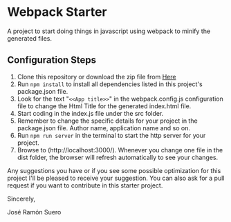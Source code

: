 # Webpack Starter
A project to start doing things in javascript using webpack to minify the generated files.

## Configuration Steps

1. Clone this repository or download the zip file from [Here](https://github.com/jose-suero/webpackstarter/archive/master.zip)
2. Run `npm install` to install all dependencies listed in this project's package.json file.
3. Look for the text "`<<App title>>`" in the webpack.config.js configuration file to change the Html Title for the generated index.html file.
4. Start coding in the index.js file under the src folder.
5. Remember to change the specific details for your project in the package.json file. Author name, application name and so on.
6. Run `npm run server` in the terminal to start the http server for your project.
7. Browse to (http://localhost:3000/). Whenever you change one file in the dist folder, the browser will refresh automatically to see your changes.

Any suggestions you have or if you see some possible optimization for this project I'll be pleased to receive your suggestion. You can also ask for a pull request if you want to contribute in this starter project.

Sincerely,


José Ramón Suero